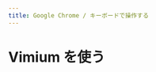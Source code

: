 ```yaml
---
title: Google Chrome / キーボードで操作する
---
```


Vimium を使う
================================================================================

